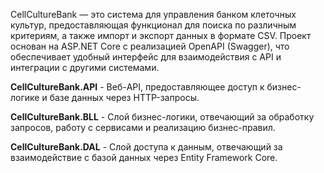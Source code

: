 CellCultureBank — это система для управления банком клеточных культур, предоставляющая функционал для поиска по различным критериям, а также импорт и экспорт данных в формате CSV. Проект основан на ASP.NET Core с реализацией OpenAPI (Swagger), что обеспечивает удобный интерфейс для взаимодействия с API и интеграции с другими системами.

**CellCultureBank.API** - Веб-API, предоставляющее доступ к бизнес-логике и базе данных через HTTP-запросы.  

**CellCultureBank.BLL** - Слой бизнес-логики, отвечающий за обработку запросов, работу с сервисами и реализацию бизнес-правил.  

**CellCultureBank.DAL** - Слой доступа к данным, отвечающий за взаимодействие с базой данных через Entity Framework Core.  


